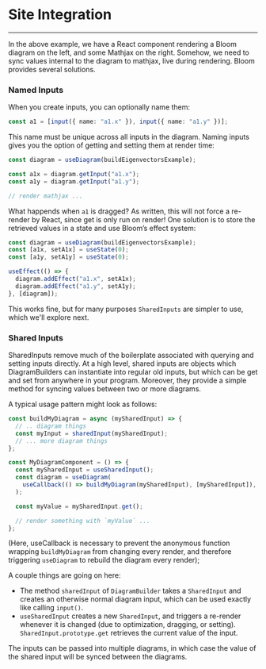 <script setup>
import Eigen from "../../../src/bloom-examples/Eigen.vue";
</script>

# Site Integration

---

<Eigen />

In the above example, we have a React component rendering a Bloom diagram on the left, and some Mathjax on the right.
Somehow, we need to sync values internal to the diagram to mathjax, live during rendering. Bloom provides several
solutions.

### Named Inputs

When you create inputs, you can optionally name them:

```ts
const a1 = [input({ name: "a1.x" }), input({ name: "a1.y" })];
```

This name must be unique across all inputs in the diagram. Naming inputs gives you the option of getting and
setting them at render time:

```ts
const diagram = useDiagram(buildEigenvectorsExample);

const a1x = diagram.getInput("a1.x");
const a1y = diagram.getInput("a1.y");

// render mathjax ...
```

What happends when `a1` is dragged? As written, this will not force a re-render by React, since get is only run on
render! One solution is to store the retrieved values in a state and use Bloom’s effect system:

```ts
const diagram = useDiagram(buildEigenvectorsExample);
const [a1x, setA1x] = useState(0);
const [a1y, setA1y] = useState(0);

useEffect(() => {
  diagram.addEffect("a1.x", setA1x);
  diagram.addEffect("a1.y", setA1y);
}, [diagram]);
```

This works fine, but for many purposes `SharedInputs` are simpler to use, which we'll explore next.

### Shared Inputs

SharedInputs remove much of the boilerplate associated with querying and setting inputs directly.
At a high level, shared inputs are objects which DiagramBuilders can instantiate into regular old inputs,
but which can be get and set from anywhere in your program. Moreover, they provide a simple method for syncing
values between two or more diagrams.

A typical usage pattern might look as follows:

```ts
const buildMyDiagram = async (mySharedInput) => {
  // .. diagram things
  const myInput = sharedInput(mySharedInput);
  // ... more diagram things
};

const MyDiagramComponent = () => {
  const mySharedInput = useSharedInput();
  const diagram = useDiagram(
    useCallback(() => buildMyDiagram(mySharedInput), [mySharedInput]),
  );

  const myValue = mySharedInput.get();

  // render something with `myValue` ...
};
```

(Here, useCallback is necessary to prevent the anonymous function wrapping `buildMyDiagram` from changing every
render, and therefore triggering `useDiagram` to rebuild the diagram every render);

A couple things are going on here:

- The method `sharedInput` of `DiagramBuilder` takes a `SharedInput` and creates an otherwise normal diagram input, which
  can be used exactly like calling `input()`.
- `useSharedInput` creates a new `SharedInput`, and triggers a re-render whenever it is changed (due to optimization, dragging, or setting).
  `SharedInput.prototype.get` retrieves the current value of the input.

The inputs can be passed into multiple diagrams, in which case the value of the shared input will be synced
between the diagrams.
